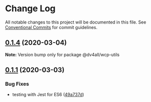 # Change Log

All notable changes to this project will be documented in this file.
See [Conventional Commits](https://conventionalcommits.org) for commit guidelines.

## [0.1.4](https://github.com/dmijatovic/nuxt-next-lerna/compare/@dv4all/wcp-utils@0.1.3...@dv4all/wcp-utils@0.1.4) (2020-03-04)

**Note:** Version bump only for package @dv4all/wcp-utils





## [0.1.1](https://github.com/dmijatovic/nuxt-next-lerna/compare/@dv4all/wcp-utils@0.1.0...@dv4all/wcp-utils@0.1.1) (2020-03-03)


### Bug Fixes

* testing with Jest for ES6 ([49a737d](https://github.com/dmijatovic/nuxt-next-lerna/commit/49a737d5d8dd4dbc40a7108fc33b8642a9e6ed61))
